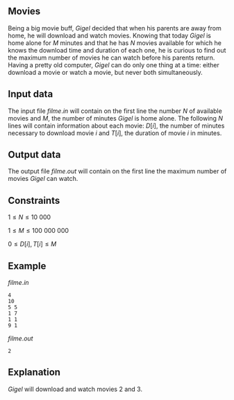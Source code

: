 ## Movies

Being a big movie buff, $Gigel$ decided that when his parents are away from home, he will download and watch movies. Knowing that today $Gigel$ is home alone for $M$ minutes and that he has $N$ movies available for which he knows the download time and duration of each one, he is curious to find out the maximum number of movies he can watch before his parents return. Having a pretty old computer, $Gigel$ can do only one thing at a time: either download a movie or watch a movie, but never both simultaneously.

## Input data

The input file $filme.in$ will contain on the first line the number $N$ of available movies and $M$, the number of minutes $Gigel$ is home alone. The following $N$ lines will contain information about each movie: $D[i]$, the number of minutes necessary to download movie $i$ and $T[i]$, the duration of movie $i$ in minutes.

## Output data

The output file $filme.out$ will contain on the first line the maximum number of movies $Gigel$ can watch.

## Constraints

$1 \leq N \leq 10\ 000$ 

$1 \leq M \leq 100\ 000\ 000$ 

$0 \leq D[i], T[i] \leq M$

## Example

$filme.in$

```
4
10
5 5
1 7
1 1
9 1
```

$filme.out$

```
2
```

## Explanation

$Gigel$ will download and watch movies $2$ and $3$.
